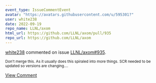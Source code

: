 ```yaml
---
event_type: IssueCommentEvent
avatar: "https://avatars.githubusercontent.com/u/595301?"
user: white238
date: 2022-09-19
repo_name: LLNL/axom
html_url: https://github.com/LLNL/axom/pull/935
repo_url: https://github.com/LLNL/axom
---
```


<a href='https://github.com/white238' target='_blank'>white238</a> commented on issue <a href='https://github.com/LLNL/axom/pull/935' target='_blank'>LLNL/axom#935</a>.

<small>Don't merge this. As it usually does this spiraled into more things. SCR needed to be updated so versions are changing....</small>

<a href='https://github.com/LLNL/axom/pull/935' target='_blank'>View Comment</a>
